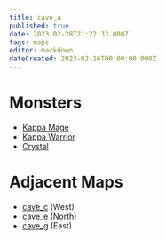 ```yaml
---
title: cave_a
published: true
date: 2023-02-28T21:22:33.000Z
tags: maps
editor: markdown
dateCreated: 2023-02-16T00:00:00.000Z
---
```



# Monsters
 * [Kappa Mage](/monsters/kappa-mage)
 * [Kappa Warrior](/monsters/kappa-warrior)
 * [Crystal](/monsters/crystal)

# Adjacent Maps
 * [cave_c](/maps/cave_c) (West)
 * [cave_e](/maps/cave_e) (North)
 * [cave_g](/maps/cave_g) (East)
